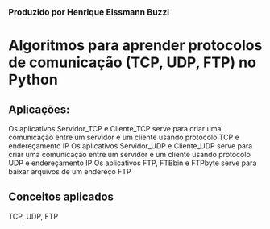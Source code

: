 ### Produzido por Henrique Eissmann Buzzi ###

# Algoritmos para aprender protocolos de comunicação (TCP, UDP, FTP) no Python

## Aplicações:

Os aplicativos Servidor_TCP e Cliente_TCP serve para criar uma comunicação entre um servidor e um cliente usando protocolo TCP e endereçamento IP
Os aplicativos Servidor_UDP e Cliente_UDP serve para criar uma comunicação entre um servidor e um cliente usando protocolo UDP e endereçamento IP
Os aplicativos FTP, FTBbin e FTPbyte serve para baixar arquivos de um endereço FTP

## Conceitos aplicados

TCP, UDP, FTP
